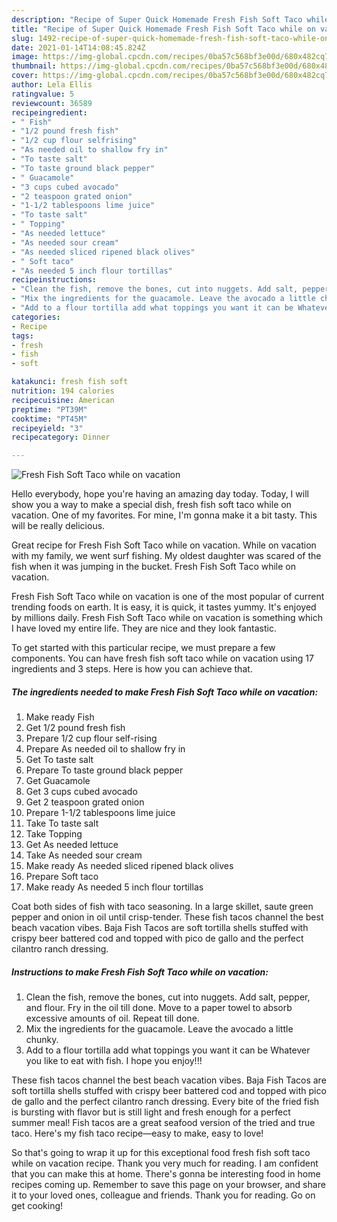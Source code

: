 ```yaml
---
description: "Recipe of Super Quick Homemade Fresh Fish Soft Taco while on vacation"
title: "Recipe of Super Quick Homemade Fresh Fish Soft Taco while on vacation"
slug: 1492-recipe-of-super-quick-homemade-fresh-fish-soft-taco-while-on-vacation
date: 2021-01-14T14:08:45.824Z
image: https://img-global.cpcdn.com/recipes/0ba57c568bf3e00d/680x482cq70/fresh-fish-soft-taco-while-on-vacation-recipe-main-photo.jpg
thumbnail: https://img-global.cpcdn.com/recipes/0ba57c568bf3e00d/680x482cq70/fresh-fish-soft-taco-while-on-vacation-recipe-main-photo.jpg
cover: https://img-global.cpcdn.com/recipes/0ba57c568bf3e00d/680x482cq70/fresh-fish-soft-taco-while-on-vacation-recipe-main-photo.jpg
author: Lela Ellis
ratingvalue: 5
reviewcount: 36589
recipeingredient:
- " Fish"
- "1/2 pound fresh fish"
- "1/2 cup flour selfrising"
- "As needed oil to shallow fry in"
- "To taste salt"
- "To taste ground black pepper"
- " Guacamole"
- "3 cups cubed avocado"
- "2 teaspoon grated onion"
- "1-1/2 tablespoons lime juice"
- "To taste salt"
- " Topping"
- "As needed lettuce"
- "As needed sour cream"
- "As needed sliced ripened black olives"
- " Soft taco"
- "As needed 5 inch flour tortillas"
recipeinstructions:
- "Clean the fish, remove the bones, cut into nuggets. Add salt, pepper, and flour. Fry in the oil till done. Move to a paper towel to absorb excessive amounts of oil. Repeat till done."
- "Mix the ingredients for the guacamole. Leave the avocado a little chunky."
- "Add to a flour tortilla add what toppings you want it can be Whatever you like to eat with fish. I hope you enjoy!!!"
categories:
- Recipe
tags:
- fresh
- fish
- soft

katakunci: fresh fish soft 
nutrition: 194 calories
recipecuisine: American
preptime: "PT39M"
cooktime: "PT45M"
recipeyield: "3"
recipecategory: Dinner

---
```



![Fresh Fish Soft Taco while on vacation](https://img-global.cpcdn.com/recipes/0ba57c568bf3e00d/680x482cq70/fresh-fish-soft-taco-while-on-vacation-recipe-main-photo.jpg)

Hello everybody, hope you're having an amazing day today. Today, I will show you a way to make a special dish, fresh fish soft taco while on vacation. One of my favorites. For mine, I'm gonna make it a bit tasty. This will be really delicious.

Great recipe for Fresh Fish Soft Taco while on vacation. While on vacation with my family, we went surf fishing. My oldest daughter was scared of the fish when it was jumping in the bucket. Fresh Fish Soft Taco while on vacation.

Fresh Fish Soft Taco while on vacation is one of the most popular of current trending foods on earth. It is easy, it is quick, it tastes yummy. It's enjoyed by millions daily. Fresh Fish Soft Taco while on vacation is something which I have loved my entire life. They are nice and they look fantastic.


To get started with this particular recipe, we must prepare a few components. You can have fresh fish soft taco while on vacation using 17 ingredients and 3 steps. Here is how you can achieve that.

<!--inarticleads1-->

##### The ingredients needed to make Fresh Fish Soft Taco while on vacation:

1. Make ready  Fish
1. Get 1/2 pound fresh fish
1. Prepare 1/2 cup flour self-rising
1. Prepare As needed oil to shallow fry in
1. Get To taste salt
1. Prepare To taste ground black pepper
1. Get  Guacamole
1. Get 3 cups cubed avocado
1. Get 2 teaspoon grated onion
1. Prepare 1-1/2 tablespoons lime juice
1. Take To taste salt
1. Take  Topping
1. Get As needed lettuce
1. Take As needed sour cream
1. Make ready As needed sliced ripened black olives
1. Prepare  Soft taco
1. Make ready As needed 5 inch flour tortillas


Coat both sides of fish with taco seasoning. In a large skillet, saute green pepper and onion in oil until crisp-tender. These fish tacos channel the best beach vacation vibes. Baja Fish Tacos are soft tortilla shells stuffed with crispy beer battered cod and topped with pico de gallo and the perfect cilantro ranch dressing. 

<!--inarticleads2-->

##### Instructions to make Fresh Fish Soft Taco while on vacation:

1. Clean the fish, remove the bones, cut into nuggets. Add salt, pepper, and flour. Fry in the oil till done. Move to a paper towel to absorb excessive amounts of oil. Repeat till done.
1. Mix the ingredients for the guacamole. Leave the avocado a little chunky.
1. Add to a flour tortilla add what toppings you want it can be Whatever you like to eat with fish. I hope you enjoy!!!


These fish tacos channel the best beach vacation vibes. Baja Fish Tacos are soft tortilla shells stuffed with crispy beer battered cod and topped with pico de gallo and the perfect cilantro ranch dressing. Every bite of the fried fish is bursting with flavor but is still light and fresh enough for a perfect summer meal! Fish tacos are a great seafood version of the tried and true taco. Here&#39;s my fish taco recipe—easy to make, easy to love! 

So that's going to wrap it up for this exceptional food fresh fish soft taco while on vacation recipe. Thank you very much for reading. I am confident that you can make this at home. There's gonna be interesting food in home recipes coming up. Remember to save this page on your browser, and share it to your loved ones, colleague and friends. Thank you for reading. Go on get cooking!
